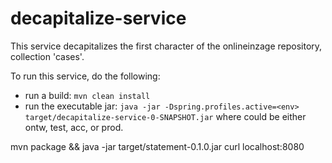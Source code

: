 # decapitalize-service

This service decapitalizes the first character of the onlineinzage repository, collection 'cases'.

To run this service, do the following:
- run a build: `mvn clean install`
- run the executable jar: `java -jar -Dspring.profiles.active=<env> target/decapitalize-service-0-SNAPSHOT.jar`
where <env> could be either ontw, test, acc, or prod.

mvn package && java -jar target/statement-0.1.0.jar
curl localhost:8080